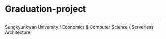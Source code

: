 # Graduation-project
---
Sungkyunkwan University / Economics & Computer Science / Serverless Architecture

